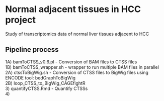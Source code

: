 # Normal adjacent tissues in HCC project
Study of transcriptomics data of normal liver tissues adjacent to HCC


## Pipeline process
1A)   bamToCTSS_v0.6.pl - Conversion of BAM files to CTSS files<br/>
1B)   bamToCTSS_wrapper.sh - wrapper to run multiple BAM files in parallel<br/>
2A)   ctssToBigWig.sh - Conversion of CTSS files to BigWig files using ENCODE tool: bedGraphToBigWig<br/>
2B)   loop_CTSS_to_BigWig_CAGEfightR<br/>
3)		quantifyCTSS.Rmd - Quantify CTSSs<br/>
4)		

